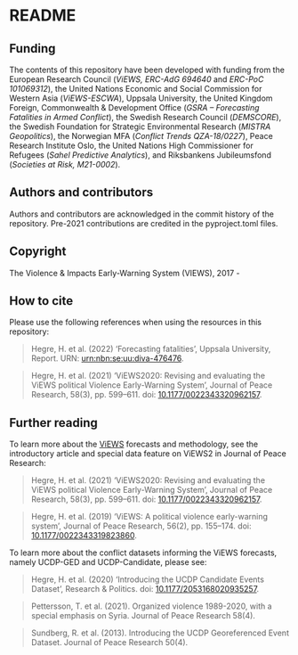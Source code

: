 # README

## Funding

The contents of this repository have been developed with funding from the European Research Council (*ViEWS, ERC-AdG 694640* and *ERC-PoC 101069312*), the United Nations Economic and Social Commission for Western Asia (*ViEWS-ESCWA*), Uppsala University, the United Kingdom Foreign, Commonwealth & Development Office (*GSRA – Forecasting Fatalities in Armed Conflict*), the Swedish Research Council (*DEMSCORE*), the Swedish Foundation for Strategic Environmental Research (*MISTRA Geopolitics*), the Norwegian MFA (*Conflict Trends QZA-18/0227*), Peace Research Institute Oslo, the United Nations High Commissioner for Refugees (*Sahel Predictive Analytics*), and Riksbankens Jubileumsfond (*Societies at Risk, M21-0002*).

## Authors and contributors

Authors and contributors are acknowledged in the commit history of the repository. Pre-2021 contributions are credited in the pyproject.toml files. 

## Copyright

The Violence & Impacts Early-Warning System (VIEWS), 2017 -

## How to cite

Please use the following references when using the resources in this repository:

> Hegre, H. et al. (2022) ‘Forecasting fatalities’, Uppsala University, Report. URN: [urn:nbn:se:uu:diva-476476](http://urn.kb.se/resolve?urn=urn:nbn:se:uu:diva-476476). 

> Hegre, H. et al. (2021) ‘ViEWS2020: Revising and evaluating the ViEWS political Violence Early-Warning System’, Journal of Peace Research, 58(3), pp. 599–611. doi: [10.1177/0022343320962157](https://doi.org/10.1177/0022343320962157).

## Further reading

To learn more about the [ViEWS](https://viewsforecasting.org) forecasts and methodology, see the introductory article and special data feature on ViEWS2 in Journal of Peace Research:

> Hegre, H. et al. (2021) ‘ViEWS2020: Revising and evaluating the ViEWS political Violence Early-Warning System’, Journal of Peace Research, 58(3), pp. 599–611. doi: [10.1177/0022343320962157](https://doi.org/10.1177/0022343320962157).

> Hegre, H. et al. (2019) ‘ViEWS: A political violence early-warning system’, Journal of Peace Research, 56(2), pp. 155–174. doi: [10.1177/0022343319823860](https://doi.org/10.1177/0022343319823860).

To learn more about the conflict datasets informing the ViEWS forecasts, namely UCDP-GED and UCDP-Candidate, please see:

> Hegre, H. et al. (2020) ‘Introducing the UCDP Candidate Events Dataset’, Research & Politics. doi: [10.1177/2053168020935257](https://doi.org/10.1177/2053168020935257).

> Pettersson, T. et al. (2021). Organized violence 1989-2020, with a special emphasis on Syria. Journal of Peace Research 58(4).

> Sundberg, R. et al. (2013). Introducing the UCDP Georeferenced Event Dataset. Journal of Peace Research 50(4).
